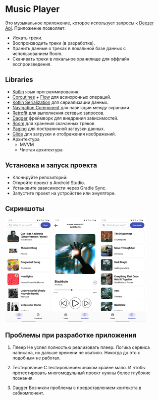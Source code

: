 # Music Player

Это музыкальное приложение, которое использует запросы к [Deezer Api](https://developers.deezer.com/api). 
Приложение позволяет:

- Искать треки.
- Воспроизводить треки (в разработке).
- Хранить данные о треках в локальной базе данных с использованием Room.
- Скачивать треки в локальное хранилище для оффлайн воспроизведения.

## Libraries
- [Kotlin](https://kotlinlang.org/) язык программирования.
- [Coroutines](https://github.com/Kotlin/kotlinx.coroutines) + [Flow](https://kotlinlang.org/docs/flow.html) для асинхронных операций.
- [Kotlin Serialization](https://github.com/Kotlin/kotlinx.serialization) для сериализации данных.
- [Navigation Component](https://developer.android.com/guide/navigation/) для навигации между экранами.
- [Retrofit](https://github.com/square/retrofit) для выполнения сетевых запросов.
- [Dagger](https://github.com/google/dagger) фреймворк для внедрения зависимостей.
- [Room](https://developer.android.com/training/data-storage/room/) для хранения скачанных треков.
- [Paging](https://developer.android.com/topic/libraries/architecture/paging/v3-overview) для постраничной загрузки данных.
- [Glide](https://github.com/bumptech/glide) для загрузки и отображения изображений.
- Архитектура
    - MVVM
    - Чистая архитектура

## Установка и запуск проекта
- Клонируйте репозиторий:
- Откройте проект в Android Studio.
- Установите зависимости через Gradle Sync.
- Запустите проект на устройстве или эмуляторе.

## Скриншоты

<div style="display: flex; width: 100%">
<img src="screenshots/Tracks%20Screen.jpg" width="30%"/>
<img src="screenshots/Player%20Screen.jpg" width="30%"/>
<img src="screenshots/Downloads%20Screen.jpg" width="30%"/>
</div>

## Проблемы при разработке приложения

1. Плеер
Не успел полностью реализовать плеер. Логика сервиса написана, но дальше времени не хватило. Никогда до это с подобным не работал.

2. Тестирование
С тестированием знаком крайне мало. И чтобы протестировать многомодульный проект нужны более глубокие познания.

3. Dagger
Возникли проблемы с предоставлением контекста в сабкомпонент.